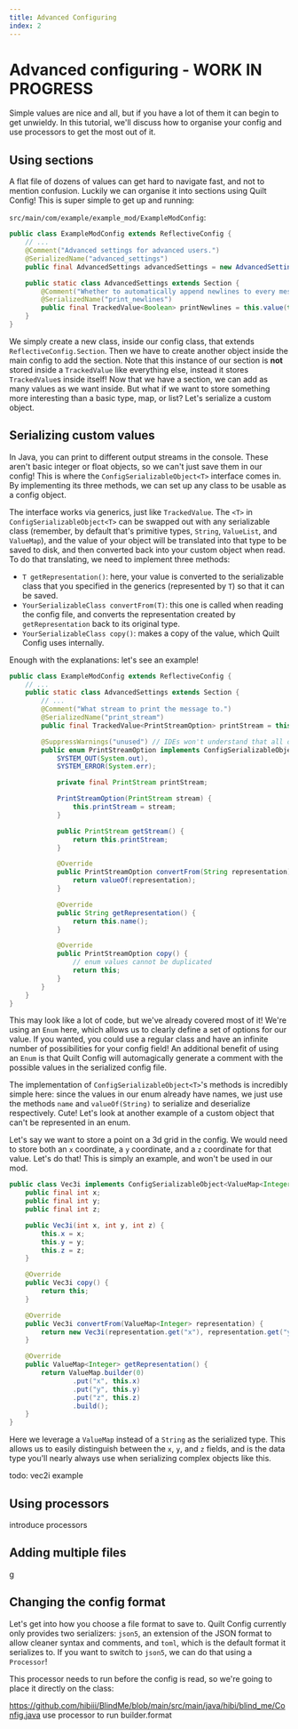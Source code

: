 ```yaml
---
title: Advanced Configuring
index: 2
---
```


# Advanced configuring - WORK IN PROGRESS

Simple values are nice and all, but if you have a lot of them it can begin to get unwieldy. In this tutorial, we'll discuss how to organise your config and use processors to get the most out of it.

## Using sections

A flat file of dozens of values can get hard to navigate fast, and not to mention confusion. Luckily we can organise it into sections using Quilt Config! This is super simple to get up and running:

`src/main/com/example/example_mod/ExampleModConfig`:

```java
public class ExampleModConfig extends ReflectiveConfig {
	// ...
    @Comment("Advanced settings for advanced users.")
    @SerializedName("advanced_settings")
	public final AdvancedSettings advancedSettings = new AdvancedSettings();

	public static class AdvancedSettings extends Section {
		@Comment("Whether to automatically append newlines to every message printed.")
		@SerializedName("print_newlines")
		public final TrackedValue<Boolean> printNewlines = this.value(true);
	}
}
```

We simply create a new class, inside our config class, that extends `ReflectiveConfig.Section`. Then we have to create another object inside the main config to add the section. Note that this instance of our section is **not** stored inside a `TrackedValue` like everything else, instead it stores `TrackedValue`s inside itself! Now that we have a section, we can add as many values as we want inside. But what if we want to store something more interesting than a basic type, map, or list? Let's serialize a custom object.

## Serializing custom values

In Java, you can print to different output streams in the console. These aren't basic integer or float objects, so we can't just save them in our config! This is where the `ConfigSerializableObject<T>` interface comes in. By implementing its three methods, we can set up any class to be usable as a config object.

The interface works via generics, just like `TrackedValue`. The `<T>` in `ConfigSerializableObject<T>` can be swapped out with any serializable class (remember, by default that's primitive types, `String`, `ValueList`, and `ValueMap`), and the value of your object will be translated into that type to be saved to disk, and then converted back into your custom object when read. To do that translating, we need to implement three methods:
- `T getRepresentation()`: here, your value is converted to the serializable class that you specified in the generics (represented by `T`) so that it can be saved.
- `YourSerializableClass convertFrom(T)`: this one is called when reading the config file, and converts the representation created by `getRepresentation` back to its original type.
- `YourSerializableClass copy()`: makes a copy of the value, which Quilt Config uses internally.

Enough with the explanations: let's see an example!

```java
public class ExampleModConfig extends ReflectiveConfig {
	// ...
	public static class AdvancedSettings extends Section {
		// ...
		@Comment("What stream to print the message to.")
		@SerializedName("print_stream")
		public final TrackedValue<PrintStreamOption> printStream = this.value(PrintStreamOption.SYSTEM_OUT);

		@SuppressWarnings("unused") // IDEs won't understand that all options in this enum can be used via the config
		public enum PrintStreamOption implements ConfigSerializableObject<String> {
			SYSTEM_OUT(System.out),
			SYSTEM_ERROR(System.err);

			private final PrintStream printStream;

			PrintStreamOption(PrintStream stream) {
				this.printStream = stream;
			}

			public PrintStream getStream() {
				return this.printStream;
			}

			@Override
			public PrintStreamOption convertFrom(String representation) {
				return valueOf(representation);
			}

			@Override
			public String getRepresentation() {
				return this.name();
			}

			@Override
			public PrintStreamOption copy() {
				// enum values cannot be duplicated
				return this;
			}
		}
	}
}
```

This may look like a lot of code, but we've already covered most of it! We're using an `Enum` here, which allows us to clearly define a set of options for our value. If you wanted, you could use a regular class and have an infinite number of possibilities for your config field! An additional benefit of using an `Enum` is that Quilt Config will automagically generate a comment with the possible values in the serialized config file.

The implementation of `ConfigSerializableObject<T>`'s methods is incredibly simple here: since the values in our enum already have names, we just use the methods `name` and `valueOf(String)` to serialize and deserialize respectively. Cute! Let's look at another example of a custom object that can't be represented in an enum.

Let's say we want to store a point on a 3d grid in the config. We would need to store both an `x` coordinate, a `y` coordinate, and a `z` coordinate for that value. Let's do that! This is simply an example, and won't be used in our mod.

```java
public class Vec3i implements ConfigSerializableObject<ValueMap<Integer>> {
	public final int x;
	public final int y;
	public final int z;

	public Vec3i(int x, int y, int z) {
		this.x = x;
		this.y = y;
		this.z = z;
	}

	@Override
	public Vec3i copy() {
		return this;
	}

	@Override
	public Vec3i convertFrom(ValueMap<Integer> representation) {
		return new Vec3i(representation.get("x"), representation.get("y"), representation.get("z"));
	}

	@Override
	public ValueMap<Integer> getRepresentation() {
		return ValueMap.builder(0)
				.put("x", this.x)
				.put("y", this.y)
				.put("z", this.z)
				.build();
	}
}
```

Here we leverage a `ValueMap` instead of a `String` as the serialized type. This allows us to easily distinguish between the `x`, `y`, and `z` fields, and is the data type you'll nearly always use when serializing complex objects like this.  

todo: vec2i example

## Using processors

introduce processors

## Adding multiple files

g

## Changing the config format

Let's get into how you choose a file format to save to. Quilt Config currently only provides two serializers: `json5`, an extension of the JSON format to allow cleaner syntax and comments, and `toml`, which is the default format it serializes to. If you want to switch to `json5`, we can do that using a `Processor`!

This processor needs to run before the config is read, so we're going to place it directly on the class:

https://github.com/hibiii/BlindMe/blob/main/src/main/java/hibi/blind_me/Config.java use processor to run builder.format
